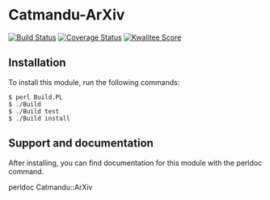 # Catmandu-ArXiv

[![Build Status](https://travis-ci.org/LibreCat/Catmandu-ArXiv.png)](https://travis-ci.org/LibreCat/Catmandu-ArXiv)
[![Coverage Status](https://coveralls.io/repos/LibreCat/Catmandu-ArXiv/badge.png?branch=master)](https://coveralls.io/r/LibreCat/Catmandu-ArXiv?branch=master)
[![Kwalitee Score](http://cpants.cpanauthors.org/dist/Catmandu-ArXiv.png)](http://cpants.cpanauthors.org/dist/Catmandu-ArXiv)

## Installation

To install this module, run the following commands:

	$ perl Build.PL
	$ ./Build
	$ ./Build test
	$ ./Build install

## Support and documentation

After installing, you can find documentation for this module with the
perldoc command.

  perldoc Catmandu::ArXiv
